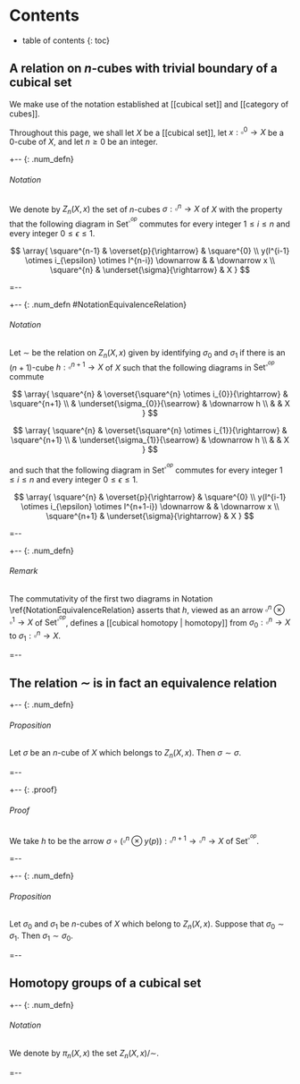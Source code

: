 # Contents
* table of contents
{: toc}

## A relation on $n$-cubes with trivial boundary of a cubical set

We make use of the notation established at [[cubical set]] and [[category of cubes]].

Throughout this page, we shall let $X$ be a [[cubical set]], let $x : \square^{0} \rightarrow X$ be a $0$-cube of $X$, and let $n \geq 0$ be an integer.

+-- {: .num_defn}
###### Notation

We denote by $Z_{n}(X,x)$ the set of $n$-cubes $\sigma : \square^{n} \rightarrow X$ of $X$ with the property that the following diagram in $\mathsf{Set}^{\square^{op}}$ commutes for every integer $1 \leq i \leq n$ and every integer $0 \leq \epsilon \leq 1$.

$$
   \array{
      \square^{n-1} & \overset{p}{\rightarrow}        & \square^{0} \\
  y(I^{i-1} \otimes i_{\epsilon} \otimes I^{n-i}) \downarrow &                                   & \downarrow x \\
   \square^{n} & \underset{\sigma}{\rightarrow} & X                                                                               
   }
$$

=--

+-- {: .num_defn #NotationEquivalenceRelation}
###### Notation

Let $\sim$ be the relation on $Z_{n}(X,x)$ given by identifying $\sigma_{0}$ and $\sigma_{1}$ if there is an $(n+1)$-cube $h : \square^{n+1} \rightarrow X$ of $X$ such that the following diagrams in $\mathsf{Set}^{\square^{op}}$ commute

$$
   \array{
      \square^{n}  & \overset{\square^{n} \otimes i_{0}}{\rightarrow}    & \square^{n+1} \\
             & \underset{\sigma_{0}}{\searrow} & \downarrow h \\
             &                         & X
   }
$$

$$
   \array{
      \square^{n}  & \overset{\square^{n} \otimes i_{1}}{\rightarrow}    & \square^{n+1} \\
             & \underset{\sigma_{1}}{\searrow} & \downarrow h \\
             &                         & X
   }
$$

and such that the following diagram in $\mathsf{Set}^{\square^{op}}$ commutes for every integer $1 \leq i \leq n$ and every integer $0 \leq \epsilon \leq 1$.

$$
   \array{
      \square^{n} & \overset{p}{\rightarrow}        & \square^{0} \\
  y(I^{i-1} \otimes i_{\epsilon} \otimes I^{n+1-i}) \downarrow &                                   & \downarrow x \\
  \square^{n+1} & \underset{\sigma}{\rightarrow} & X                                                                         
   }
$$

=--

+-- {: .num_defn}
###### Remark

The commutativity of the first two diagrams in Notation \ref{NotationEquivalenceRelation} asserts that $h$, viewed as an arrow $\square^{n} \otimes \square^{1} \rightarrow X$ of $\mathsf{Set}^{\square^{op}}$, defines a [[cubical homotopy | homotopy]] from $\sigma_{0} : \square^{n} \rightarrow X$ to $\sigma_{1} : \square^{n} \rightarrow X$.

=--

## The relation $\sim$ is in fact an equivalence relation

+-- {: .num_defn}
###### Proposition

Let $\sigma$ be an $n$-cube of $X$ which belongs to $Z_{n}(X,x)$. Then $\sigma \sim \sigma$. 

=--

+-- {: .proof}
###### Proof

We take $h$ to be the arrow $\sigma \circ \big( \square^{n} \otimes y(p) \big) : \square^{n+1} \rightarrow \square^{n} \rightarrow X$ of $\mathsf{Set}^{\square^{op}}$.

=--

+-- {: .num_defn}
###### Proposition

Let $\sigma_{0}$ and $\sigma_{1}$ be $n$-cubes of $X$ which belong to $Z_{n}(X,x)$. Suppose that $\sigma_{0} \sim \sigma_{1}$. Then $\sigma_{1} \sim \sigma_{0}$. 

=--

## Homotopy groups of a cubical set

+-- {: .num_defn}
###### Notation

We denote by $\pi_{n}(X,x)$ the set $Z_{n}(X,x) / \sim$.

=--

